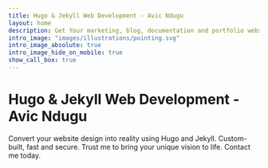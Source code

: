```yaml
---
title: Hugo & Jekyll Web Development - Avic Ndugu
layout: home
description: Get Your marketing, blog, documentation and portfolio websites built with Hugo or Jekyll. We convert you website design into a fully functional website.
intro_image: "images/illustrations/pointing.svg"
intro_image_absolute: true
intro_image_hide_on_mobile: true
show_call_box: true
---
```


# Hugo & Jekyll Web Development - Avic Ndugu

Convert your website design into reality using Hugo and Jekyll. Custom-built, fast and secure. Trust me to bring your unique vision to life. Contact me today.
